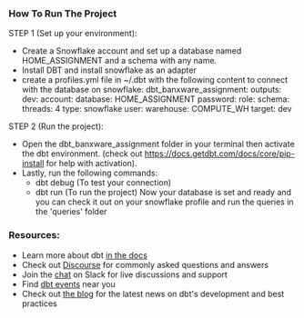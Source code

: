 ### How To Run The Project

STEP 1 (Set up your environment):

  - Create a Snowflake account and set up a database named HOME_ASSIGNMENT and a schema with any name.
  - Install DBT and install snowflake as an adapter
  - create a profiles.yml file in ~/.dbt with the following content to connect with the database on snowflake:
    dbt_banxware_assignment:
      outputs:
        dev:
          account: <snowflake account name>
          database: HOME_ASSIGNMENT
          password: <snowflake account password>
          role: <snowflake role>
          schema: <your schema name>
          threads: 4
          type: snowflake
          user: <your username>
          warehouse: COMPUTE_WH
      target: dev
  
STEP 2 (Run the project):

  - Open the dbt_banxware_assignment folder in your terminal then activate the dbt environment.
      (check out https://docs.getdbt.com/docs/core/pip-install for help with activation).
  - Lastly, run the following commands:
      - dbt debug (To test your connection)
      - dbt run (To run the project)
Now your database is set and ready and you can check it out on your snowflake profile and run the queries in the 'queries' folder

### Resources:
- Learn more about dbt [in the docs](https://docs.getdbt.com/docs/introduction)
- Check out [Discourse](https://discourse.getdbt.com/) for commonly asked questions and answers
- Join the [chat](https://community.getdbt.com/) on Slack for live discussions and support
- Find [dbt events](https://events.getdbt.com) near you
- Check out [the blog](https://blog.getdbt.com/) for the latest news on dbt's development and best practices
